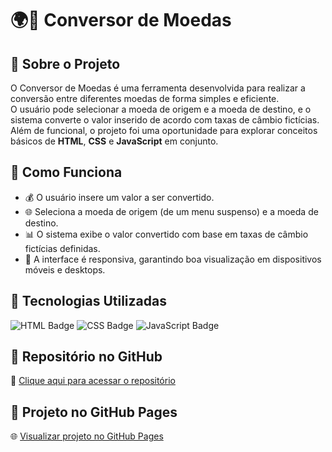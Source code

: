 <h1>🌍💸 Conversor de Moedas</h1>

<h2>🔹 Sobre o Projeto</h2>
<p>
    O Conversor de Moedas é uma ferramenta desenvolvida para realizar a conversão entre diferentes moedas de forma simples e eficiente.<br>
    O usuário pode selecionar a moeda de origem e a moeda de destino, e o sistema converte o valor inserido de acordo com taxas de câmbio fictícias.<br>
    Além de funcional, o projeto foi uma oportunidade para explorar conceitos básicos de <b>HTML</b>, <b>CSS</b> e <b>JavaScript</b> em conjunto.
</p>

<h2>🔹 Como Funciona</h2>
<ul>
    <li>💰 O usuário insere um valor a ser convertido.</li>
    <li>🌐 Seleciona a moeda de origem (de um menu suspenso) e a moeda de destino.</li>
    <li>📊 O sistema exibe o valor convertido com base em taxas de câmbio fictícias definidas.</li>
    <li>📱 A interface é responsiva, garantindo boa visualização em dispositivos móveis e desktops.</li>
</ul>

<h2>🔹 Tecnologias Utilizadas</h2>
<p>
    <img alt="HTML Badge" src="https://img.shields.io/badge/HTML5-E34F26?style=for-the-badge&logo=html5&logoColor=white">
    <img alt="CSS Badge" src="https://img.shields.io/badge/CSS3-1572B6?style=for-the-badge&logo=css3&logoColor=white">
    <img alt="JavaScript Badge" src="https://img.shields.io/badge/JavaScript-F7DF1E?style=for-the-badge&logo=javascript&logoColor=black">
</p>

<h2>🔹 Repositório no GitHub</h2>
<p>📂 <a href="https://github.com/ErikBdaSilva20/Conversor-de-Moedas" target="_blank">Clique aqui para acessar o repositório</a></p>

<h2>🔹 Projeto no GitHub Pages</h2>
<p>🌐 <a href="https://erikbdasilva20.github.io/Conversor-de-Moedas" target="_blank">Visualizar projeto no GitHub Pages</a></p>
